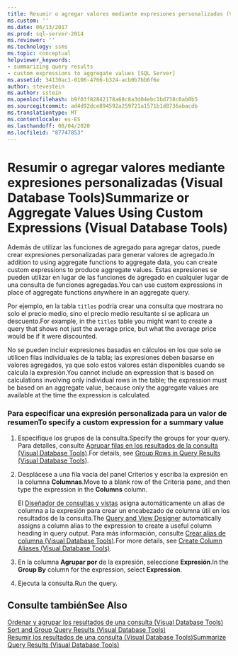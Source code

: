 ```yaml
---
title: Resumir o agregar valores mediante expresiones personalizadas (Visual Database Tools) | Microsoft Docs
ms.custom: ''
ms.date: 06/13/2017
ms.prod: sql-server-2014
ms.reviewer: ''
ms.technology: ssms
ms.topic: conceptual
helpviewer_keywords:
- summarizing query results
- custom expressions to aggregate values [SQL Server]
ms.assetid: 34130ac1-0106-4766-b324-acb0b7bb6f6e
author: stevestein
ms.author: sstein
ms.openlocfilehash: b9f03f82842178a68c8a3d04ebc1bd738c0ab0b5
ms.sourcegitcommit: ad4d92dce894592a259721a1571b1d8736abacdb
ms.translationtype: MT
ms.contentlocale: es-ES
ms.lasthandoff: 08/04/2020
ms.locfileid: "87747853"
---
```

# <a name="summarize-or-aggregate-values-using-custom-expressions-visual-database-tools"></a><span data-ttu-id="33bd9-102">Resumir o agregar valores mediante expresiones personalizadas (Visual Database Tools)</span><span class="sxs-lookup"><span data-stu-id="33bd9-102">Summarize or Aggregate Values Using Custom Expressions (Visual Database Tools)</span></span>
  <span data-ttu-id="33bd9-103">Además de utilizar las funciones de agregado para agregar datos, puede crear expresiones personalizadas para generar valores de agregado.</span><span class="sxs-lookup"><span data-stu-id="33bd9-103">In addition to using aggregate functions to aggregate data, you can create custom expressions to produce aggregate values.</span></span> <span data-ttu-id="33bd9-104">Estas expresiones se pueden utilizar en lugar de las funciones de agregado en cualquier lugar de una consulta de funciones agregadas.</span><span class="sxs-lookup"><span data-stu-id="33bd9-104">You can use custom expressions in place of aggregate functions anywhere in an aggregate query.</span></span>  
  
 <span data-ttu-id="33bd9-105">Por ejemplo, en la tabla `titles` podría crear una consulta que mostrara no solo el precio medio, sino el precio medio resultante si se aplicara un descuento.</span><span class="sxs-lookup"><span data-stu-id="33bd9-105">For example, in the `titles` table you might want to create a query that shows not just the average price, but what the average price would be if it were discounted.</span></span>  
  
 <span data-ttu-id="33bd9-106">No se pueden incluir expresiones basadas en cálculos en los que solo se utilicen filas individuales de la tabla; las expresiones deben basarse en valores agregados, ya que solo estos valores están disponibles cuando se calcula la expresión.</span><span class="sxs-lookup"><span data-stu-id="33bd9-106">You cannot include an expression that is based on calculations involving only individual rows in the table; the expression must be based on an aggregate value, because only the aggregate values are available at the time the expression is calculated.</span></span>  
  
### <a name="to-specify-a-custom-expression-for-a-summary-value"></a><span data-ttu-id="33bd9-107">Para especificar una expresión personalizada para un valor de resumen</span><span class="sxs-lookup"><span data-stu-id="33bd9-107">To specify a custom expression for a summary value</span></span>  
  
1.  <span data-ttu-id="33bd9-108">Especifique los grupos de la consulta.</span><span class="sxs-lookup"><span data-stu-id="33bd9-108">Specify the groups for your query.</span></span> <span data-ttu-id="33bd9-109">Para detalles, consulte [Agrupar filas en los resultados de la consulta &#40;Visual Database Tools&#41;](visual-database-tools.md).</span><span class="sxs-lookup"><span data-stu-id="33bd9-109">For details, see [Group Rows in Query Results &#40;Visual Database Tools&#41;](visual-database-tools.md).</span></span>  
  
2.  <span data-ttu-id="33bd9-110">Desplácese a una fila vacía del panel Criterios y escriba la expresión en la columna **Columnas**.</span><span class="sxs-lookup"><span data-stu-id="33bd9-110">Move to a blank row of the Criteria pane, and then type the expression in the **Columns** column.</span></span>  
  
     <span data-ttu-id="33bd9-111">El [Diseñador de consultas y vistas](query-and-view-designer-tools-visual-database-tools.md) asigna automáticamente un alias de columna a la expresión para crear un encabezado de columna útil en los resultados de la consulta.</span><span class="sxs-lookup"><span data-stu-id="33bd9-111">The [Query and View Designer](query-and-view-designer-tools-visual-database-tools.md) automatically assigns a column alias to the expression to create a useful column heading in query output.</span></span> <span data-ttu-id="33bd9-112">Para más información, consulte [Crear alias de columna &#40;Visual Database Tools&#41;](create-column-aliases-visual-database-tools.md).</span><span class="sxs-lookup"><span data-stu-id="33bd9-112">For more details, see [Create Column Aliases &#40;Visual Database Tools&#41;](create-column-aliases-visual-database-tools.md).</span></span>  
  
3.  <span data-ttu-id="33bd9-113">En la columna **Agrupar por** de la expresión, seleccione **Expresión**.</span><span class="sxs-lookup"><span data-stu-id="33bd9-113">In the **Group By** column for the expression, select **Expression**.</span></span>  
  
4.  <span data-ttu-id="33bd9-114">Ejecuta la consulta.</span><span class="sxs-lookup"><span data-stu-id="33bd9-114">Run the query.</span></span>  
  
## <a name="see-also"></a><span data-ttu-id="33bd9-115">Consulte también</span><span class="sxs-lookup"><span data-stu-id="33bd9-115">See Also</span></span>  
 <span data-ttu-id="33bd9-116">[Ordenar y agrupar los resultados de una consulta &#40;Visual Database Tools&#41;](sort-and-group-query-results-visual-database-tools.md) </span><span class="sxs-lookup"><span data-stu-id="33bd9-116">[Sort and Group Query Results &#40;Visual Database Tools&#41;](sort-and-group-query-results-visual-database-tools.md) </span></span>  
 [<span data-ttu-id="33bd9-117">Resumir los resultados de una consulta &#40;Visual Database Tools&#41;</span><span class="sxs-lookup"><span data-stu-id="33bd9-117">Summarize Query Results &#40;Visual Database Tools&#41;</span></span>](summarize-query-results-visual-database-tools.md)  
  
  
